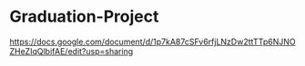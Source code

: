 # Graduation-Project

https://docs.google.com/document/d/1p7kA87cSFv6rfjLNzDw2ttTTp6NJNOZHeZIqQlbifAE/edit?usp=sharing
